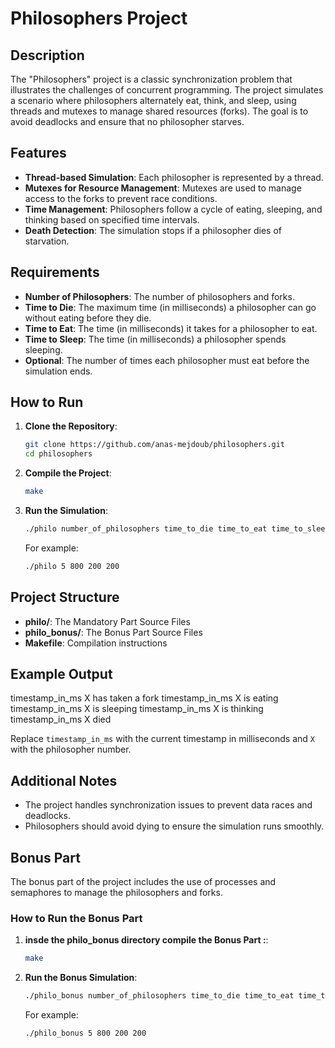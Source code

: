 # Philosophers Project

## Description

The "Philosophers" project is a classic synchronization problem that illustrates the challenges of concurrent programming. The project simulates a scenario where philosophers alternately eat, think, and sleep, using threads and mutexes to manage shared resources (forks). The goal is to avoid deadlocks and ensure that no philosopher starves.

## Features

- **Thread-based Simulation**: Each philosopher is represented by a thread.
- **Mutexes for Resource Management**: Mutexes are used to manage access to the forks to prevent race conditions.
- **Time Management**: Philosophers follow a cycle of eating, sleeping, and thinking based on specified time intervals.
- **Death Detection**: The simulation stops if a philosopher dies of starvation.

## Requirements

- **Number of Philosophers**: The number of philosophers and forks.
- **Time to Die**: The maximum time (in milliseconds) a philosopher can go without eating before they die.
- **Time to Eat**: The time (in milliseconds) it takes for a philosopher to eat.
- **Time to Sleep**: The time (in milliseconds) a philosopher spends sleeping.
- **Optional**: The number of times each philosopher must eat before the simulation ends.

## How to Run

1. **Clone the Repository**:
    ```sh
    git clone https://github.com/anas-mejdoub/philosophers.git
    cd philosophers
    ```

2. **Compile the Project**:
    ```sh
    make
    ```

3. **Run the Simulation**:
    ```sh
    ./philo number_of_philosophers time_to_die time_to_eat time_to_sleep [number_of_times_each_philosopher_must_eat]
    ```

    For example:
    ```sh
    ./philo 5 800 200 200
    ```

## Project Structure

- **philo/**: The Mandatory Part Source Files
- **philo_bonus/**: The Bonus Part Source Files
- **Makefile**: Compilation instructions

## Example Output

timestamp_in_ms X has taken a fork
timestamp_in_ms X is eating
timestamp_in_ms X is sleeping
timestamp_in_ms X is thinking
timestamp_in_ms X died

Replace `timestamp_in_ms` with the current timestamp in milliseconds and `X` with the philosopher number.

## Additional Notes

- The project handles synchronization issues to prevent data races and deadlocks.
- Philosophers should avoid dying to ensure the simulation runs smoothly.

## Bonus Part

The bonus part of the project includes the use of processes and semaphores to manage the philosophers and forks.

### How to Run the Bonus Part

1. **insde the philo_bonus directory compile the Bonus Part :**:
    ```sh
    make
    ```

2. **Run the Bonus Simulation**:
    ```sh
    ./philo_bonus number_of_philosophers time_to_die time_to_eat time_to_sleep [number_of_times_each_philosopher_must_eat]
    ```
   For example:
    ```sh
    ./philo_bonus 5 800 200 200
    ```
